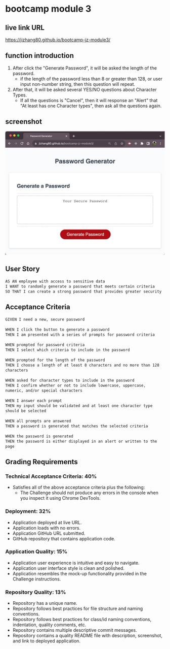 # bootcamp module 3

## live link URL

https://jizhang80.github.io/bootcamp-jz-module3/

## function introduction

1. After click the "Generate Password", it will be asked the length of the password.
    * if the length of the password less than 8 or greater than 128, or user input non-number string, then this question will repeat.
2. After that, it will be asked several YES/NO questions about Character Types. 
    * If all the questions is "Cancel", then it will response an "Alert" that "At least has one Character types", then ask all the questions again.

## screenshot

![Screenshot](./screenshot.jpg)

## User Story
```
AS AN employee with access to sensitive data
I WANT to randomly generate a password that meets certain criteria
SO THAT I can create a strong password that provides greater security
```

## Acceptance Criteria
```
GIVEN I need a new, secure password

WHEN I click the button to generate a password
THEN I am presented with a series of prompts for password criteria

WHEN prompted for password criteria
THEN I select which criteria to include in the password

WHEN prompted for the length of the password
THEN I choose a length of at least 8 characters and no more than 128 characters

WHEN asked for character types to include in the password
THEN I confirm whether or not to include lowercase, uppercase, numeric, and/or special characters

WHEN I answer each prompt
THEN my input should be validated and at least one character type should be selected

WHEN all prompts are answered
THEN a password is generated that matches the selected criteria

WHEN the password is generated
THEN the password is either displayed in an alert or written to the page
```

## Grading Requirements
### Technical Acceptance Criteria: 40%
* Satisfies all of the above acceptance criteria plus the following:  
    * The Challenge should not produce any errors in the console when you inspect it using Chrome DevTools.
### Deployment: 32%
* Application deployed at live URL.
* Application loads with no errors.
* Application GitHub URL submitted.
* GitHub repository that contains application code.
### Application Quality: 15%
* Application user experience is intuitive and easy to navigate.
* Application user interface style is clean and polished.
* Application resembles the mock-up functionality provided in the Challenge instructions.

### Repository Quality: 13%
* Repository has a unique name.
* Repository follows best practices for file structure and naming conventions.
* Repository follows best practices for class/id naming conventions, indentation, quality comments, etc.
* Repository contains multiple descriptive commit messages.
* Repository contains a quality README file with description, screenshot, and link to deployed application.